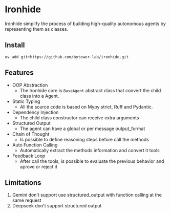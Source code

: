# Ironhide

Ironhide simplify the process of building high-quality autonomous agents by representing them as classes.

## Install

```
uv add git+https://github.com/bytewer-lab/ironhide.git
```

## Features

- OOP Abstraction
    - The Ironhide core is `BaseAgent` abstract class that convert the child class into a Agent.
- Static Typing
    - All the source code is based on Mypy strict, Ruff and Pydantic.
- Dependency Injection
    -  The child class constructor can receive extra arguments
- Structured Output
    - The agent can have a global or per message output_format
- Chain of Thought
    - Is possible to define reasoning steps before call the methods
- Auto Function Calling
    - Automatically extract the methods information and convert it tools
- Feedback Loop
    - After call the tools, is possible to evaluate the previous behavior and aprove or reject it

## Limitations
1. Gemini don't support use structured_output with function calling at the same request
1. Deepseek don't support structured output